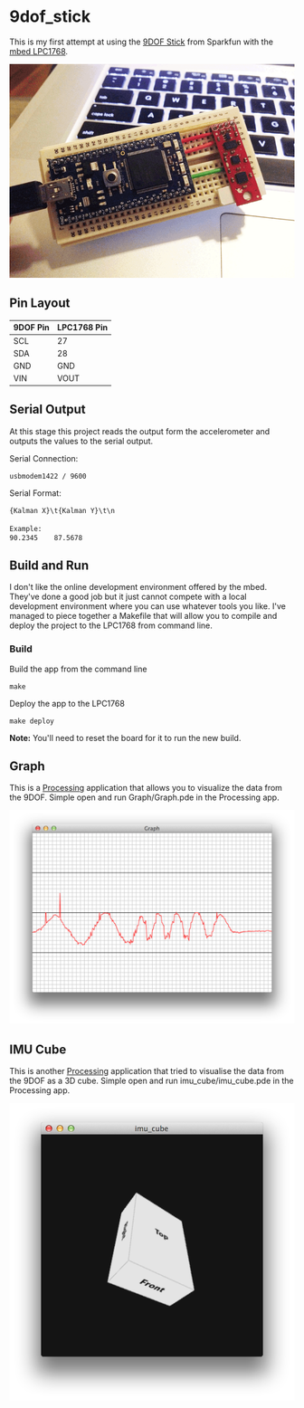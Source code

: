 # 9dof_stick

This is my first attempt at using the [9DOF Stick](https://www.sparkfun.com/products/10724) from Sparkfun with the [mbed LPC1768](http://mbed.org/handbook/mbed-NXP-LPC1768).

![image](9dof-mbed.png)

## Pin Layout

| 9DOF Pin      | LPC1768 Pin    |
| ------------- | -------------- |
| SCL           | 27             |
| SDA           | 28             |
| GND           | GND			 |
| VIN           | VOUT           |


## Serial Output

At this stage this project reads the output form the accelerometer and outputs the values to the serial output. 

Serial Connection:

```
usbmodem1422 / 9600
```

Serial Format:

```
{Kalman X}\t{Kalman Y}\t\n

Example:
90.2345    87.5678    
```

## Build and Run

I don't like the online development environment offered by the mbed. They've done a good job but it just cannot compete with a local development environment where you can use whatever tools you like. I've managed to piece together a Makefile that will allow you to compile and deploy the project to the LPC1768 from command line.

### Build

Build the app from the command line

```
make
```

Deploy the app to the LPC1768

```
make deploy
```

**Note:** You'll need to reset the board for it to run the new build.


## Graph

This is a [Processing](http://processing.org) application that allows you to visualize the data from the 9DOF.
Simple open and run Graph/Graph.pde in the Processing app.

![image](Graph/screenshot.png)

## IMU Cube

This is another [Processing](http://processing.org) application that tried to visualise the data from the 9DOF as a 3D cube.
Simple open and run imu_cube/imu_cube.pde in the Processing app.

![image](imu_cube/screenshot.png)







